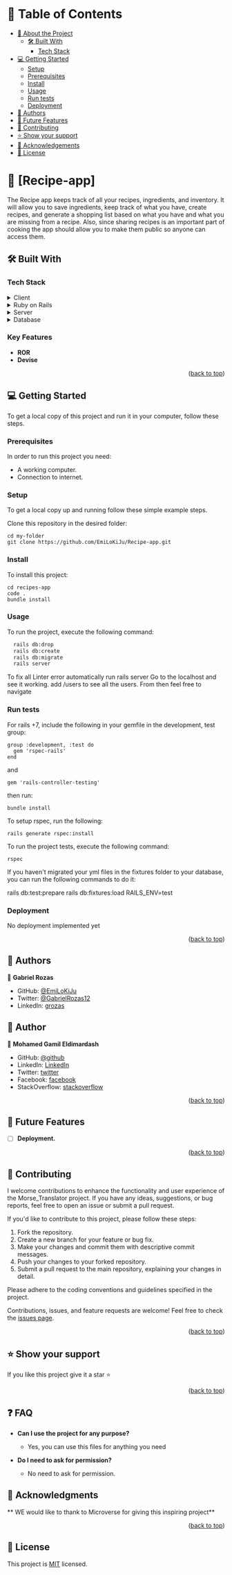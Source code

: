 <a name="recipe-app"></a>

# 📗 Table of Contents

- [📖 About the Project](#about-project)
  - [🛠 Built With](#built-with)
    - [Tech Stack](#tech-stack)
- [💻 Getting Started](#getting-started)
  - [Setup](#setup)
  - [Prerequisites](#prerequisites)
  - [Install](#install)
  - [Usage](#usage)
  - [Run tests](#run-tests)
  - [Deployment](#triangular_flag_on_post-deployment)
- [👥 Authors](#authors)
- [🔭 Future Features](#future-features)
- [🤝 Contributing](#contributing)
- [⭐️ Show your support](#support)
- [🙏 Acknowledgements](#acknowledgements)
- [📝 License](#license)

<!-- PROJECT DESCRIPTION -->

# 📖 [Recipe-app] <a name="about-project"></a>
The Recipe app keeps track of all your recipes, ingredients, and inventory. It will allow you to save ingredients, keep track of what you have, create recipes, and generate a shopping list based on what you have and what you are missing from a recipe. Also, since sharing recipes is an important part of cooking the app should allow you to make them public so anyone can access them.

## 🛠 Built With <a name="built-with"></a>

### Tech Stack <a name="tech-stack"></a>

<details>
  <summary>Client</summary>
  <ul>
    <li><a href="https://www.ruby-lang.org/en/">Ruby</a></li>
    <li><a href="https://rubyonrails.org/">Ruby on Rails</a></li>
  </ul>
</details>

<details>
  <summary>Ruby on Rails</summary>
  <ul>
    <li><a href="https://guides.rubyonrails.org/getting_started.html#what-is-rails-questionmark">Ruby on Rails introduction</a></li>
  </ul>
</details>

<details>
  <summary>Server</summary>
  <ul>
    <li><a href="">N/A</a></li>
  </ul>
</details>

<details>
<summary>Database</summary>
  <ul>
    <li><a href="https://www.postgresql.org/">PostgreSQL</a></li>
  </ul>
</details>

<!-- Features -->

### Key Features <a name="key-features"></a>

- **ROR**
- **Devise**

<p align="right">(<a href="#readme-top">back to top</a>)</p>


## 💻 Getting Started <a name="getting-started"></a>
<!-- https://github.com/EmiLoKiJu/Recipe-app -->

To get a local copy of this project and run it in your computer, follow these steps.

### Prerequisites

In order to run this project you need:
- A working computer.
- Connection to internet.

### Setup

To get a local copy up and running follow these simple example steps.

Clone this repository in the desired folder:
```
cd my-folder
git clone https://github.com/EmiLoKiJu/Recipe-app.git
```

### Install

To install this project:
```
cd recipes-app
code .
bundle install
```
### Usage

To run the project, execute the following command:
```sh
  rails db:drop
  rails db:create
  rails db:migrate
  rails server
```
To fix all Linter error automatically
run rails server
Go to the localhost and see it working.
add /users to see all the users. From then feel free to navigate

### Run tests

For rails +7, include the following in your gemfile in the development, test group:
```
group :development, :test do  
  gem 'rspec-rails'
end
```
and 

```
gem 'rails-controller-testing'
```

then run: 
```
bundle install
```

To setup rspec, run the following:

```
rails generate rspec:install
```


To run the project tests, execute the following command:

```
rspec
```

If you haven't migrated your yml files in the fixtures folder to your database, you can run the following commands to do it:

rails db:test:prepare
rails db:fixtures:load RAILS_ENV=test

### Deployment

No deployment implemented yet

<p align="right">(<a href="#recipe-app">back to top</a>)</p>

<!-- AUTHORS -->
## 👥 Authors <a name="authors"></a>

👤 **Gabriel Rozas**
- GitHub: [@EmiLoKiJu](https://github.com/EmiLoKiJu)
- Twitter: [@GabrielRozas12](https://twitter.com/GabrielRozas12)
- LinkedIn: [grozas](https://www.linkedin.com/in/grozas/)

## 👥 Author <a name="authors"></a>
👤 **Mohamed Gamil Eldimardash**
- GitHub: [@github](https://github.com/MMGGYY66)
- LinkedIn: [LinkedIn](https://www.linkedin.com/in/mohamed-eldimardash-0023a3b5/)
- Twitter: [twitter](https://twitter.com/MOHAMEDELDIMARd)
- Facebook: [facebook](https://www.facebook.com/MOHAMED.ELDIMARDASH/)
- StackOverflow: [stackoverflow](https://stackoverflow.com/users/13605630/mohamed-gamil-eldimardash)

<p align="right">(<a href="#recipe-app">back to top</a>)</p>

<!-- FUTURE FEATURES -->

<!-- FUTURE FEATURES -->

## 🔭 Future Features <a name="future-features"></a>

- [ ] **Deployment.**

<p align="right">(<a href="#recipe-app">back to top</a>)</p>

<!-- CONTRIBUTING -->

## 🤝 Contributing <a name="contributing"></a>

I welcome contributions to enhance the functionality and user experience of the Morse_Translator project. If you have any ideas, suggestions, or bug reports, feel free to open an issue or submit a pull request.

If you'd like to contribute to this project, please follow these steps:

1. Fork the repository.
2. Create a new branch for your feature or bug fix.
3. Make your changes and commit them with descriptive commit messages.
4. Push your changes to your forked repository.
5. Submit a pull request to the main repository, explaining your changes in detail.

Please adhere to the coding conventions and guidelines specified in the project.

Contributions, issues, and feature requests are welcome!
Feel free to check the [issues page](../../issues).

<p align="right">(<a href="#recipe-app">back to top</a>)</p>

<!-- SUPPORT -->

## ⭐️ Show your support <a name="support"></a>

If you like this project give it a star ⭐️

<p align="right">(<a href="#recipe-app">back to top</a>)</p>

<!-- FAQ -->

## ❓ FAQ <a name="faq"></a>

- **Can I use the project for any purpose?**

  - Yes, you can use this files for anything you need

- **Do I need to ask for permission?**

  - No need to ask for permission.


<!-- ACKNOWLEDGEMENTS -->

## 🙏 Acknowledgments <a name="acknowledgements"></a>

** WE would like to thank to Microverse for giving this inspiring project**

<p align="right">(<a href="#recipe-app">back to top</a>)</p>

<!-- LICENSE -->

## 📝 License <a name="license"></a>

This project is [MIT](./LICENSE) licensed.

